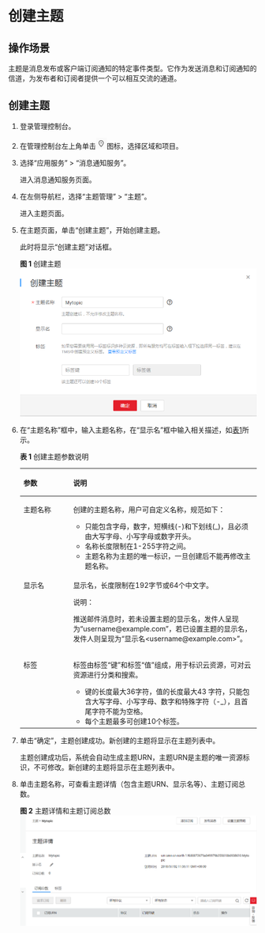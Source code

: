 # 创建主题<a name="ZH-CN_TOPIC_0043961401"></a>

## 操作场景<a name="section5231877317314"></a>

主题是消息发布或客户端订阅通知的特定事件类型。它作为发送消息和订阅通知的信道，为发布者和订阅者提供一个可以相互交流的通道。

## 创建主题<a name="section141512514421"></a>

1.  登录管理控制台。
2.  在管理控制台左上角单击![](figures/icon-region.png)图标，选择区域和项目。
3.  选择“应用服务” \> “消息通知服务”。

    进入消息通知服务页面。

4.  在左侧导航栏，选择“主题管理” \> “主题”。

    进入主题页面。

5.  在主题页面，单击“创建主题”，开始创建主题。

    此时将显示“创建主题”对话框。

    **图 1**  创建主题<a name="fb81883b6094f42bf857bca85b023414d"></a>  
    ![](figures/创建主题.png "创建主题")

6.  在“主题名称”框中，输入主题名称，在“显示名”框中输入相关描述，如[表1](#zh-cn_topic_0043394871_table9567729153632)所示。

    **表 1**  创建主题参数说明

    <a name="zh-cn_topic_0043394871_table9567729153632"></a>
    <table><thead align="left"><tr id="zh-cn_topic_0043394871_row46643153153632"><th class="cellrowborder" valign="top" width="21%" id="mcps1.2.3.1.1"><p id="zh-cn_topic_0043394871_p45773798153632"><a name="zh-cn_topic_0043394871_p45773798153632"></a><a name="zh-cn_topic_0043394871_p45773798153632"></a><strong id="zh-cn_topic_0043394871_b4942326616041"><a name="zh-cn_topic_0043394871_b4942326616041"></a><a name="zh-cn_topic_0043394871_b4942326616041"></a>参数</strong></p>
    </th>
    <th class="cellrowborder" valign="top" width="79%" id="mcps1.2.3.1.2"><p id="zh-cn_topic_0043394871_p16690171153632"><a name="zh-cn_topic_0043394871_p16690171153632"></a><a name="zh-cn_topic_0043394871_p16690171153632"></a><strong id="zh-cn_topic_0043394871_b4386163916041"><a name="zh-cn_topic_0043394871_b4386163916041"></a><a name="zh-cn_topic_0043394871_b4386163916041"></a>说明</strong></p>
    </th>
    </tr>
    </thead>
    <tbody><tr id="zh-cn_topic_0043394871_row15993813153632"><td class="cellrowborder" valign="top" width="21%" headers="mcps1.2.3.1.1 "><p id="zh-cn_topic_0043394871_p41631540153632"><a name="zh-cn_topic_0043394871_p41631540153632"></a><a name="zh-cn_topic_0043394871_p41631540153632"></a>主题名称</p>
    </td>
    <td class="cellrowborder" valign="top" width="79%" headers="mcps1.2.3.1.2 "><p id="zh-cn_topic_0043394871_p44258107153632"><a name="zh-cn_topic_0043394871_p44258107153632"></a><a name="zh-cn_topic_0043394871_p44258107153632"></a>创建的主题名称，用户可自定义名称，规范如下：</p>
    <a name="zh-cn_topic_0043394871_ul40971925153757"></a><a name="zh-cn_topic_0043394871_ul40971925153757"></a><ul id="zh-cn_topic_0043394871_ul40971925153757"><li>只能包含字母，数字，短横线(-)和下划线(_)，且必须由大写字母、小写字母或数字开头。</li><li>名称长度限制在1-255字符之间。</li><li>主题名称为主题的唯一标识，一旦创建后不能再修改主题名称。</li></ul>
    </td>
    </tr>
    <tr id="zh-cn_topic_0043394871_row62778644153632"><td class="cellrowborder" valign="top" width="21%" headers="mcps1.2.3.1.1 "><p id="zh-cn_topic_0043394871_p121659153934"><a name="zh-cn_topic_0043394871_p121659153934"></a><a name="zh-cn_topic_0043394871_p121659153934"></a>显示名</p>
    </td>
    <td class="cellrowborder" valign="top" width="79%" headers="mcps1.2.3.1.2 "><p id="zh-cn_topic_0043394871_p43586774153632"><a name="zh-cn_topic_0043394871_p43586774153632"></a><a name="zh-cn_topic_0043394871_p43586774153632"></a>显示名，长度限制在192字节或64个中文字。</p>
    <div class="note" id="note171859549584"><a name="note171859549584"></a><a name="note171859549584"></a><span class="notetitle"> 说明： </span><div class="notebody"><p id="p11851754115814"><a name="p11851754115814"></a><a name="p11851754115814"></a>推送邮件消息时，若未设置主题的显示名，发件人呈现为“username@example.com”，若已设置主题的显示名，发件人则呈现为“显示名&lt;username@example.com&gt;”。</p>
    </div></div>
    </td>
    </tr>
    <tr id="row125903812432"><td class="cellrowborder" valign="top" width="21%" headers="mcps1.2.3.1.1 "><p id="p16654716164312"><a name="p16654716164312"></a><a name="p16654716164312"></a>标签</p>
    </td>
    <td class="cellrowborder" valign="top" width="79%" headers="mcps1.2.3.1.2 "><p id="p860661310433"><a name="p860661310433"></a><a name="p860661310433"></a>标签由标签“键”和标签“值”组成，用于标识云资源，可对云资源进行分类和搜索。</p>
    <a name="ul1560610134435"></a><a name="ul1560610134435"></a><ul id="ul1560610134435"><li>键的长度最大36字符，值的长度最大43 字符，只能包含大写字母、小写字母、数字和特殊字符（-_），且首尾字符不能为空格。</li><li>每个主题最多可创建10个标签。</li></ul>
    </td>
    </tr>
    </tbody>
    </table>

7.  单击“确定”，主题创建成功。新创建的主题将显示在主题列表中。

    主题创建成功后，系统会自动生成主题URN，主题URN是主题的唯一资源标识，不可修改。新创建的主题将显示在主题列表中。

8.  单击主题名称，可查看主题详情（包含主题URN、显示名等）、主题订阅总数。

    **图 2**  主题详情和主题订阅总数<a name="fig266465111173"></a>  
    ![](figures/主题详情和主题订阅总数.png "主题详情和主题订阅总数")


